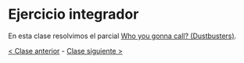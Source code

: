 # Ejercicio integrador

En esta clase resolvimos el parcial [Who you gonna call? (Dustbusters)](https://github.com/pdep-mit/ejemplos-de-clase-prolog/blob/master/clase6.pl).

[< Clase anterior](https://github.com/pdep-mit/bitacora-de-clase/blob/master/clase-15.md) - [Clase siguiente >](https://github.com/pdep-mit/bitacora-de-clase/blob/master/clase-17.md)
